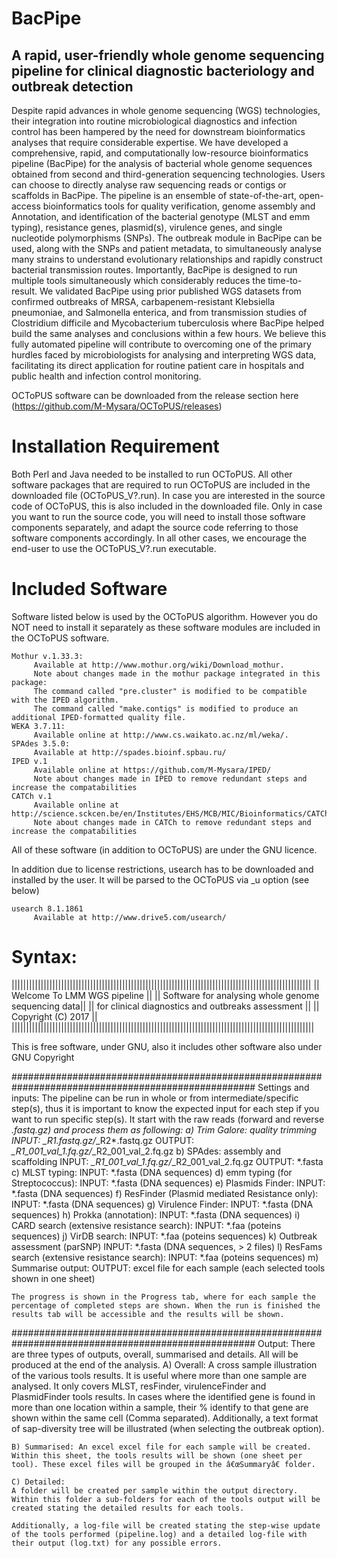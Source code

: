 # BacPipe

## A rapid, user-friendly whole genome sequencing pipeline for clinical diagnostic bacteriology and outbreak detection


Despite rapid advances in whole genome sequencing (WGS) technologies, their integration into routine microbiological diagnostics and infection control has been hampered by the need for downstream bioinformatics analyses that require considerable expertise. We have developed a comprehensive, rapid, and computationally low-resource bioinformatics pipeline (BacPipe) for the analysis of bacterial whole genome sequences obtained from second and third-generation sequencing technologies. Users can choose to directly analyse raw sequencing reads or contigs or scaffolds in BacPipe. The pipeline is an ensemble of state-of-the-art, open-access bioinformatics tools for quality verification, genome assembly and Annotation, and identification of the bacterial genotype (MLST and emm typing), resistance genes, plasmid(s), virulence genes, and single nucleotide polymorphisms (SNPs). The outbreak module in BacPipe can be used, along with the SNPs and patient metadata, to simultaneously analyse many strains to understand evolutionary relationships and rapidly construct bacterial transmission routes. Importantly, BacPipe is designed to run multiple tools simultaneously which considerably reduces the time-to-result. We validated BacPipe using prior published WGS datasets from confirmed outbreaks of MRSA, carbapenem-resistant Klebsiella pneumoniae, and Salmonella enterica, and from transmission studies of Clostridium difficile and Mycobacterium tuberculosis where BacPipe helped build the same analyses and conclusions within a few hours. We believe this fully automated pipeline will contribute to overcoming one of the primary hurdles faced by microbiologists for analysing and interpreting WGS data, facilitating its direct application for routine patient care in hospitals and public health and infection control monitoring.

OCToPUS software can be downloaded from the release section here (https://github.com/M-Mysara/OCToPUS/releases) 

# Installation Requirement
Both Perl and Java needed to be installed to run OCToPUS. All other software packages that are required to run OCToPUS are included in the downloaded file (OCToPUS_V?.run). In case you are interested in the source code of OCToPUS, this is also included in the downloaded file. Only in case you want to run the source code, you will need to install those software components separately, and adapt the source code referring to those software components accordingly. In all other cases, we encourage the end-user to use the OCToPUS_V?.run executable.

# Included Software
Software listed below is used by the OCToPUS algorithm. However you do NOT need to install it separately as these software modules are included in the OCToPUS software.

    Mothur v.1.33.3:
         Available at http://www.mothur.org/wiki/Download_mothur. 
         Note about changes made in the mothur package integrated in this package:
         The command called "pre.cluster" is modified to be compatible with the IPED algorithm.
         The command called "make.contigs" is modified to produce an additional IPED-formatted quality file.
    WEKA 3.7.11: 
         Available online at http://www.cs.waikato.ac.nz/ml/weka/.
    SPAdes 3.5.0:   
         Available at http://spades.bioinf.spbau.ru/
    IPED v.1
         Available online at https://github.com/M-Mysara/IPED/
         Note about changes made in IPED to remove redundant steps and increase the compatabilities   
    CATCh v.1
         Available online at  http://science.sckcen.be/en/Institutes/EHS/MCB/MIC/Bioinformatics/CATCh
         Note about changes made in CATCh to remove redundant steps and increase the compatabilities
         
All of these software (in addition to OCToPUS) are under the GNU licence.

In addition due to license restrictions, usearch has to be downloaded and installed by the user. It will be parsed to the OCToPUS via _u option (see below)

    usearch 8.1.1861
         Available at http://www.drive5.com/usearch/

# Syntax:
|||||||||||||||||||||||||||||||||||||||||||||||||||||||||||||||||||||||||||||||||||||||||||||||||||||||
 ||                      Welcome To LMM WGS pipeline                ||
 || Software for analysing whole genome sequencing data||
 ||     for clinical diagnostics and outbreaks assessment     ||
 ||                                 Copyright (C) 2017                            ||
 ||||||||||||||||||||||||||||||||||||||||||||||||||||||||||||||||||||||||||||||||||||||||||||||||||||||||
 
 This is free software, under GNU, also it includes other software also under GNU Copyright
 
 ####################################################################################################
 Settings and inputs:
 The pipeline can be run in whole or from intermediate/specific step(s), thus it is important to know the expected input for each step if you want to run specific step(s). It start with the raw reads (forward and reverse *.fastq.gz) and process them as following:
 a) Trim Galore: quality trimming
	INPUT: *_R1*.fastq.gz/*_R2*.fastq.gz
	OUTPUT: *_R1_001_val_1.fq.gz/*_R2_001_val_2.fq.gz
b) SPAdes: assembly and scaffolding
	INPUT: *_R1_001_val_1.fq.gz/*_R2_001_val_2.fq.gz
	OUTPUT: *.fasta
c) MLST typing:
	INPUT: *.fasta (DNA sequences)
d) emm typing (for Streptococcus):
	INPUT: *.fasta (DNA sequences)
e) Plasmids Finder:
	INPUT: *.fasta (DNA sequences)
f) ResFinder (Plasmid mediated Resistance only):
	INPUT: *.fasta (DNA sequences)
g) Virulence Finder:
	INPUT: *.fasta (DNA sequences)
h) Prokka (annotation):
	INPUT: *.fasta (DNA sequences)
i) CARD search (extensive resistance search):
	INPUT: *.faa (poteins sequences)
j) VirDB search:
	INPUT: *.faa (poteins sequences)
k) Outbreak assessment (parSNP)
	INPUT: *.fasta (DNA sequences, > 2 files)
l) ResFams search (extensive resistance search):
	INPUT: *.faa (poteins sequences)
m) Summarise output:
	OUTPUT: excel file for each sample (each selected tools shown in one sheet)
	
	The progress is shown in the Progress tab, where for each sample the percentage of completed steps are shown. When the run is finished the results tab will be accessible and the results will be shown.
	
####################################################################################################
Output:
There are three types of outputs, overall, summarised and details. All will be produced at the end of the analysis.
	A) Overall: A cross sample illustration of the various tools results. It is useful where more than one sample are analysed. It only covers MLST, resFinder, virulenceFinder and PlasmidFinder tools results. In cases where the identified gene is found in more than one location within a sample, their % identify to that gene are shown within the same cell (Comma separated). Additionally, a text format of sap-diversity tree will be illustrated (when selecting the outbreak option).
	
	B) Summarised: An excel excel file for each sample will be created. Within this sheet, the tools results will be shown (one sheet per tool). These excel files will be grouped in the â€œSummaryâ€ folder.
	
	C) Detailed:
	A folder will be created per sample within the output directory. Within this folder a sub-folders for each of the tools output will be created stating the detailed results for each tools.
	
	Additionally, a log-file will be created stating the step-wise update of the tools performed (pipeline.log) and a detailed log-file with their output (log.txt) for any possible errors.
